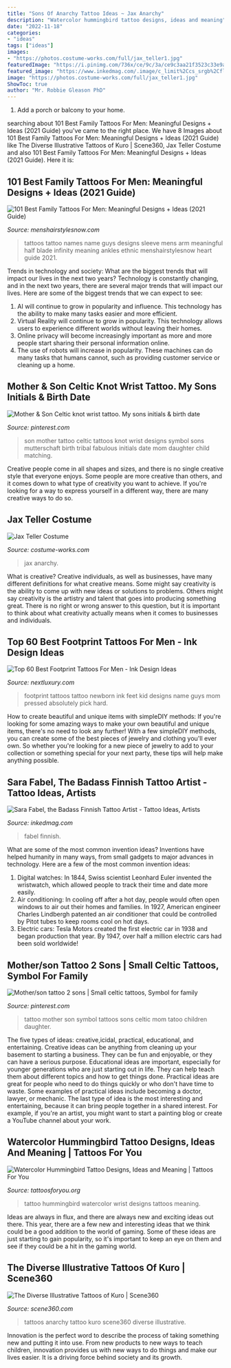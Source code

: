 ```yaml
---
title: "Sons Of Anarchy Tattoo Ideas ~ Jax Anarchy"
description: "Watercolor hummingbird tattoo designs, ideas and meaning"
date: "2022-11-18"
categories:
- "ideas"
tags: ["ideas"]
images:
- "https://photos.costume-works.com/full/jax_teller1.jpg"
featuredImage: "https://i.pinimg.com/736x/ce/9c/3a/ce9c3aa21f3523c33e9a3890a287571d.jpg"
featured_image: "https://www.inkedmag.com/.image/c_limit%2Ccs_srgb%2Cfl_progressive%2Cq_auto:good%2Cw_700/MTU5MDMyMTE2NTcwODI2NTIw/sara-fabel.jpg"
image: "https://photos.costume-works.com/full/jax_teller1.jpg"
ShowToc: true
author: "Mr. Robbie Gleason PhD"
---
```



1. Add a porch or balcony to your home.

	

		
searching about 101 Best Family Tattoos For Men: Meaningful Designs + Ideas (2021 Guide) you've came to the right place. We have 8 Images about 101 Best Family Tattoos For Men: Meaningful Designs + Ideas (2021 Guide) like The Diverse Illustrative Tattoos of Kuro | Scene360, Jax Teller Costume and also 101 Best Family Tattoos For Men: Meaningful Designs + Ideas (2021 Guide). Here it is:
		
    
## 101 Best Family Tattoos For Men: Meaningful Designs + Ideas (2021 Guide)

<img loading=lazy src="https://www.menshairstylesnow.com/wp-content/uploads/2018/09/Family-Name-Tattoos.jpg" onerror="this.onerror=null;this.src='https://tse2.mm.bing.net/th?id=OIP.RNN6oEIkam0l-mGaxqxzzAHaJo&amp;pid=15.1';" alt="101 Best Family Tattoos For Men: Meaningful Designs + Ideas (2021 Guide)">

_Source: menshairstylesnow.com_

>tattoos tattoo names name guys designs sleeve mens arm meaningful half blade infinity meaning ankles ethnic menshairstylesnow heart guide 2021. 

	

Trends in technology and society: What are the biggest trends that will impact our lives in the next two years?
Technology is constantly changing, and in the next two years, there are several major trends that will impact our lives. Here are some of the biggest trends that we can expect to see: 
1) AI will continue to grow in popularity and influence. This technology has the ability to make many tasks easier and more efficient. 
2) Virtual Reality will continue to grow in popularity. This technology allows users to experience different worlds without leaving their homes. 
3) Online privacy will become increasingly important as more and more people start sharing their personal information online. 
4) The use of robots will increase in popularity. These machines can do many tasks that humans cannot, such as providing customer service or cleaning up a home.

    
## Mother &amp; Son Celtic Knot Wrist Tattoo. My Sons Initials &amp; Birth Date

<img loading=lazy src="https://i.pinimg.com/736x/fb/e9/66/fbe9669dc5fcb9263c90892896489b3f--celtic-symbol-for-mother-and-son-celtic-mother-son-tattoo.jpg" onerror="this.onerror=null;this.src='https://tse4.mm.bing.net/th?id=OIP.UzRIQWBy7_AVNrK5EaiHCwHaN8&amp;pid=15.1';" alt="Mother &amp; Son Celtic knot wrist tattoo. My sons initials &amp; birth date">

_Source: pinterest.com_

>son mother tattoo celtic tattoos knot wrist designs symbol sons mutterschaft birth tribal fabulous initials date mom daughter child matching. 

	

Creative people come in all shapes and sizes, and there is no single creative style that everyone enjoys. Some people are more creative than others, and it comes down to what type of creativity you want to achieve. If you're looking for a way to express yourself in a different way, there are many creative ways to do so.

    
## Jax Teller Costume

<img loading=lazy src="https://photos.costume-works.com/full/jax_teller1.jpg" onerror="this.onerror=null;this.src='https://tse1.mm.bing.net/th?id=OIP.EO8W9JrcMf1CQgH9OeoXyAHaMj&amp;pid=15.1';" alt="Jax Teller Costume">

_Source: costume-works.com_

>jax anarchy. 

	

What is creative?
Creative individuals, as well as businesses, have many different definitions for what creative means. Some might say creativity is the ability to come up with new ideas or solutions to problems. Others might say creativity is the artistry and talent that goes into producing something great. There is no right or wrong answer to this question, but it is important to think about what creativity actually means when it comes to businesses and individuals.

    
## Top 60 Best Footprint Tattoos For Men - Ink Design Ideas

<img loading=lazy src="http://nextluxury.com/wp-content/uploads/guys-footprint-new-kid-tattoo-design-ideas.jpg" onerror="this.onerror=null;this.src='https://tse2.mm.bing.net/th?id=OIP.vYlq9TUFNxnNguGVLZzQJwHaHx&amp;pid=15.1';" alt="Top 60 Best Footprint Tattoos For Men - Ink Design Ideas">

_Source: nextluxury.com_

>footprint tattoos tattoo newborn ink feet kid designs name guys mom pressed absolutely pick hard. 

	

How to create beautiful and unique items with simpleDIY methods:
If you're looking for some amazing ways to make your own beautiful and unique items, there's no need to look any further! With a few simpleDIY methods, you can create some of the best pieces of jewelry and clothing you'll ever own. So whether you're looking for a new piece of jewelry to add to your collection or something special for your next party, these tips will help make anything possible.

    
## Sara Fabel, The Badass Finnish Tattoo Artist - Tattoo Ideas, Artists

<img loading=lazy src="https://www.inkedmag.com/.image/c_limit%2Ccs_srgb%2Cfl_progressive%2Cq_auto:good%2Cw_700/MTU5MDMyMTE2NTcwODI2NTIw/sara-fabel.jpg" onerror="this.onerror=null;this.src='https://tse2.mm.bing.net/th?id=OIP.l3vsqSD9o4KQLim470jLyQHaLG&amp;pid=15.1';" alt="Sara Fabel, the Badass Finnish Tattoo Artist - Tattoo Ideas, Artists">

_Source: inkedmag.com_

>fabel finnish. 

	

What are some of the most common invention ideas?
Inventions have helped humanity in many ways, from small gadgets to major advances in technology. Here are a few of the most common invention ideas:
1. Digital watches: In 1844, Swiss scientist Leonhard Euler invented the wristwatch, which allowed people to track their time and date more easily.
2. Air conditioning: In cooling off after a hot day, people would often open windows to air out their homes and families. In 1927, American engineer Charles Lindbergh patented an air conditioner that could be controlled by Pitot tubes to keep rooms cool on hot days.
3. Electric cars: Tesla Motors created the first electric car in 1938 and began production that year. By 1947, over half a million electric cars had been sold worldwide!

    
## Mother/son Tattoo 2 Sons | Small Celtic Tattoos, Symbol For Family

<img loading=lazy src="https://i.pinimg.com/736x/ce/9c/3a/ce9c3aa21f3523c33e9a3890a287571d.jpg" onerror="this.onerror=null;this.src='https://tse1.mm.bing.net/th?id=OIP.yuasHsYqLYplKoakgD635gHaPN&amp;pid=15.1';" alt="Mother/son tattoo 2 sons | Small celtic tattoos, Symbol for family">

_Source: pinterest.com_

>tattoo mother son symbol tattoos sons celtic mom tatoo children daughter. 

	

The five types of ideas: creative,icidal, practical, educational, and entertaining.
Creative ideas can be anything from cleaning up your basement to starting a business. They can be fun and enjoyable, or they can have a serious purpose. Educational ideas are important, especially for younger generations who are just starting out in life. They can help teach them about different topics and how to get things done. Practical ideas are great for people who need to do things quickly or who don't have time to waste. Some examples of practical ideas include becoming a doctor, lawyer, or mechanic. The last type of idea is the most interesting and entertaining, because it can bring people together in a shared interest. For example, if you're an artist, you might want to start a painting blog or create a YouTube channel about your work.

    
## Watercolor Hummingbird Tattoo Designs, Ideas And Meaning | Tattoos For You

<img loading=lazy src="https://www.tattoosforyou.org/wp-content/uploads/2017/05/Watercolor-Hummingbird-Tattoo-Wrist.jpg" onerror="this.onerror=null;this.src='https://tse1.mm.bing.net/th?id=OIP.EkJpTLI9TdDtoX0BI2yN6AHaJ4&amp;pid=15.1';" alt="Watercolor Hummingbird Tattoo Designs, Ideas and Meaning | Tattoos For You">

_Source: tattoosforyou.org_

>tattoo hummingbird watercolor wrist designs tattoos meaning. 

	

Ideas are always in flux, and there are always new and exciting ideas out there. This year, there are a few new and interesting ideas that we think could be a good addition to the world of gaming. Some of these ideas are just starting to gain popularity, so it's important to keep an eye on them and see if they could be a hit in the gaming world.

    
## The Diverse Illustrative Tattoos Of Kuro | Scene360

<img loading=lazy src="https://scene360.com/wp-content/uploads/2019/01/kurotrash-tattoos-01.jpg" onerror="this.onerror=null;this.src='https://tse3.mm.bing.net/th?id=OIP.Hg3iNtaTeK9A75YZ6TwNWwHaJM&amp;pid=15.1';" alt="The Diverse Illustrative Tattoos of Kuro | Scene360">

_Source: scene360.com_

>tattoos anarchy tattoo kuro scene360 diverse illustrative. 

	

Innovation is the perfect word to describe the process of taking something new and putting it into use. From new products to new ways to teach children, innovation provides us with new ways to do things and make our lives easier. It is a driving force behind society and its growth.

